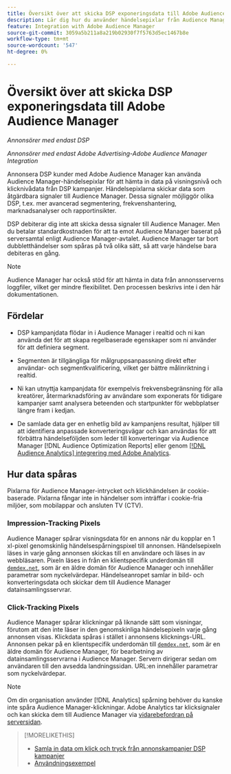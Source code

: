 ```yaml
---
title: Översikt över att skicka DSP exponeringsdata till Adobe Audience Manager
description: Lär dig hur du använder händelsepixlar från Audience Manager för att hämta in data på visningsnivå och klicknivå från annonskampanjer DSP
feature: Integration with Adobe Audience Manager
source-git-commit: 3059a5b211a8a219b02930f7f5763d5ec1467b8e
workflow-type: tm+mt
source-wordcount: '547'
ht-degree: 0%

---
```


# Översikt över att skicka DSP exponeringsdata till Adobe Audience Manager

*Annonsörer med endast DSP*

*Annonsörer med endast Adobe Advertising-Adobe Audience Manager Integration*

Annonsera DSP kunder med Adobe Audience Manager kan använda Audience Manager-händelsepixlar för att hämta in data på visningsnivå och klicknivådata från DSP kampanjer. Händelsepixlarna skickar data som åtgärdbara signaler till Audience Manager. Dessa signaler möjliggör olika DSP, t.ex. mer avancerad segmentering, frekvenshantering, marknadsanalyser och rapportinsikter.

DSP debiterar dig inte att skicka dessa signaler till Audience Manager. Men du betalar standardkostnaden för att ta emot Audience Manager baserat på serversamtal enligt Audience Manager-avtalet. Audience Manager tar bort dubbletthändelser som spåras på två olika sätt, så att varje händelse bara debiteras en gång.

>[!NOTE]
>
> Audience Manager har också stöd för att hämta in data från annonsserverns loggfiler, vilket ger mindre flexibilitet. Den processen beskrivs inte i den här dokumentationen.

## Fördelar

* DSP kampanjdata flödar in i Audience Manager i realtid och ni kan använda det för att skapa regelbaserade egenskaper som ni använder för att definiera segment.

* Segmenten är tillgängliga för målgruppsanpassning direkt efter användar- och segmentkvalificering, vilket ger bättre målinriktning i realtid.

* Ni kan utnyttja kampanjdata för exempelvis frekvensbegränsning för alla kreatörer, återmarknadsföring av användare som exponerats för tidigare kampanjer samt analysera beteenden och startpunkter för webbplatser längre fram i kedjan.

* De samlade data ger en enhetlig bild av kampanjens resultat, hjälper till att identifiera anpassade konverteringsvägar och kan användas för att förbättra händelseföljden som leder till konverteringar via Audience Manager [!DNL Audience Optimization Reports] eller genom [[!DNL Audience Analytics] integrering med Adobe Analytics](/help/integrations/audience-manager/audience-analytics.md).

## Hur data spåras

Pixlarna för Audience Manager-intrycket och klickhändelsen är cookie-baserade. Pixlarna fångar inte in händelser som inträffar i cookie-fria miljöer, som mobilappar och ansluten TV (CTV).

### Impression-Tracking Pixels

Audience Manager spårar visningsdata för en annons när du kopplar en 1 xl-pixel genomskinlig händelsespårningspixel till annonsen. Händelsepixeln läses in varje gång annonsen skickas till en användare och läses in av webbläsaren. Pixeln läses in från en klientspecifik underdomän till [`demdex.net`](https://experienceleague.adobe.com/docs/audience-manager/user-guide/reference/demdex-calls.html), som är en äldre domän för Audience Manager och innehåller parametrar som nyckelvärdepar. Händelseanropet samlar in bild- och konverteringsdata och skickar dem till Audience Manager datainsamlingsservrar.

### Click-Tracking Pixels

Audience Manager spårar klickningar på liknande sätt som visningar, förutom att den inte läser in den genomskinliga händelsepixeln varje gång annonsen visas. Klickdata spåras i stället i annonsens klicknings-URL. Annonsen pekar på en klientspecifik underdomän till [`demdex.net`](https://experienceleague.adobe.com/docs/audience-manager/user-guide/reference/demdex-calls.html), som är en äldre domän för Audience Manager, för bearbetning av datainsamlingsservrarna i Audience Manager. Servern dirigerar sedan om användaren till den avsedda landningssidan. URL:en innehåller parametrar som nyckelvärdepar.

>[!NOTE]
>
>Om din organisation använder [!DNL Analytics] spårning behöver du kanske inte spåra Audience Manager-klickningar. Adobe Analytics tar klicksignaler och kan skicka dem till Audience Manager via [vidarebefordran på serversidan](https://experienceleague.adobe.com/docs/analytics/admin/admin-tools/server-side-forwarding/ssf.html).

>[!MORELIKETHIS]
>
>* [Samla in data om klick och tryck från annonskampanjer DSP kampanjer](collect.md)
>* [Användningsexempel](use-cases.md)

